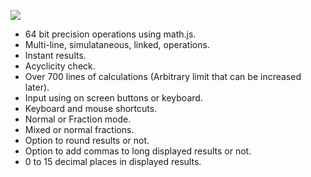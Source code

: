 ![](https://i.imgur.com/dsV59BV.jpg)

- 64 bit precision operations using math.js.
- Multi-line, simulataneous, linked, operations.
- Instant results.
- Acyclicity check.
- Over 700 lines of calculations (Arbitrary limit that can be increased later).
- Input using on screen buttons or keyboard.
- Keyboard and mouse shortcuts.
- Normal or Fraction mode.
- Mixed or normal fractions.
- Option to round results or not.
- Option to add commas to long displayed results or not.
- 0 to 15 decimal places in displayed results.
